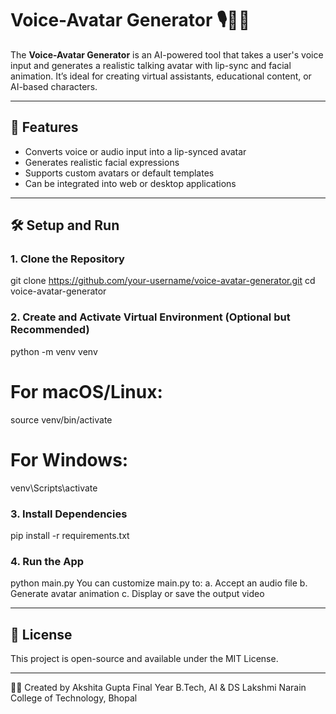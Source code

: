 # Voice-Avatar Generator 🎙️🧑‍💻

The **Voice-Avatar Generator** is an AI-powered tool that takes a user's voice input and generates a realistic talking avatar with lip-sync and facial animation. It’s ideal for creating virtual assistants, educational content, or AI-based characters.

---

## 🚀 Features

- Converts voice or audio input into a lip-synced avatar
- Generates realistic facial expressions
- Supports custom avatars or default templates
- Can be integrated into web or desktop applications

---

## 🛠️ Setup and Run

### 1. Clone the Repository
git clone https://github.com/your-username/voice-avatar-generator.git
cd voice-avatar-generator

### 2. Create and Activate Virtual Environment (Optional but Recommended)
python -m venv venv
# For macOS/Linux:
source venv/bin/activate
# For Windows:
venv\Scripts\activate

### 3. Install Dependencies
pip install -r requirements.txt

### 4. Run the App
python main.py
You can customize main.py to:
a. Accept an audio file
b. Generate avatar animation
c. Display or save the output video

---

## 📄 License
This project is open-source and available under the MIT License.

---

🙋‍♀️ Created by
Akshita Gupta
Final Year B.Tech, AI & DS
Lakshmi Narain College of Technology, Bhopal
